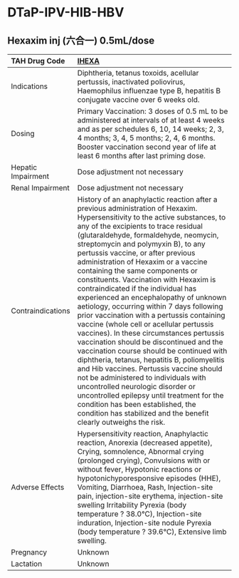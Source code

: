 # DTaP-IPV-HIB-HBV

## Hexaxim inj (六合一) 0.5mL/dose

| TAH Drug Code      | [IHEXA](https://www.tahsda.org.tw/drugs/hissearch.php?drug_code=IHEXA)                                                                                                                                                                                                                                                                                                                                                                                                                                                                                                                                                                                                                                                                                                                                                                                                                                                                                                                                                                                                                             |
|:-------------------|:---------------------------------------------------------------------------------------------------------------------------------------------------------------------------------------------------------------------------------------------------------------------------------------------------------------------------------------------------------------------------------------------------------------------------------------------------------------------------------------------------------------------------------------------------------------------------------------------------------------------------------------------------------------------------------------------------------------------------------------------------------------------------------------------------------------------------------------------------------------------------------------------------------------------------------------------------------------------------------------------------------------------------------------------------------------------------------------------------|
| Indications        | Diphtheria, tetanus toxoids, acellular pertussis, inactivated poliovirus, Haemophilus influenzae type B, hepatitis B conjugate vaccine over 6 weeks old.                                                                                                                                                                                                                                                                                                                                                                                                                                                                                                                                                                                                                                                                                                                                                                                                                                                                                                                                           |
| Dosing             | Primary Vaccination: 3 doses of 0.5 mL to be administered at intervals of at least 4 weeks and as per schedules 6, 10, 14 weeks; 2, 3, 4 months; 3, 4, 5 months; 2, 4, 6 months. Booster vaccination second year of life at least 6 months after last priming dose.                                                                                                                                                                                                                                                                                                                                                                                                                                                                                                                                                                                                                                                                                                                                                                                                                                |
| Hepatic Impairment | Dose adjustment not necessary                                                                                                                                                                                                                                                                                                                                                                                                                                                                                                                                                                                                                                                                                                                                                                                                                                                                                                                                                                                                                                                                      |
| Renal Impairment   | Dose adjustment not necessary                                                                                                                                                                                                                                                                                                                                                                                                                                                                                                                                                                                                                                                                                                                                                                                                                                                                                                                                                                                                                                                                      |
| Contraindications  | History of an anaphylactic reaction after a previous administration of Hexaxim. Hypersensitivity to the active substances, to any of the excipients to trace residual (glutaraldehyde, formaldehyde, neomycin, streptomycin and polymyxin B), to any pertussis vaccine, or after previous administration of Hexaxim or a vaccine containing the same components or constituents. Vaccination with Hexaxim is contraindicated if the individual has experienced an encephalopathy of unknown aetiology, occurring within 7 days following prior vaccination with a pertussis containing vaccine (whole cell or acellular pertussis vaccines). In these circumstances pertussis vaccination should be discontinued and the vaccination course should be continued with diphtheria, tetanus, hepatitis B, poliomyelitis and Hib vaccines. Pertussis vaccine should not be administered to individuals with uncontrolled neurologic disorder or uncontrolled epilepsy until treatment for the condition has been established, the condition has stabilized and the benefit clearly outweighs the risk. |
| Adverse Effects    | Hypersensitivity reaction, Anaphylactic reaction, Anorexia (decreased appetite), Crying, somnolence, Abnormal crying (prolonged crying), Convulsions with or without fever, Hypotonic reactions or hypotonichyporesponsive episodes (HHE), Vomiting, Diarrhoea, Rash, Injection-site pain, injection-site erythema, injection-site swelling Irritability Pyrexia (body temperature ? 38.0°C), Injection-site induration, Injection-site nodule Pyrexia (body temperature ? 39.6°C), Extensive limb swelling.                                                                                                                                                                                                                                                                                                                                                                                                                                                                                                                                                                                       |
| Pregnancy          | Unknown                                                                                                                                                                                                                                                                                                                                                                                                                                                                                                                                                                                                                                                                                                                                                                                                                                                                                                                                                                                                                                                                                            |
| Lactation          | Unknown                                                                                                                                                                                                                                                                                                                                                                                                                                                                                                                                                                                                                                                                                                                                                                                                                                                                                                                                                                                                                                                                                            |

